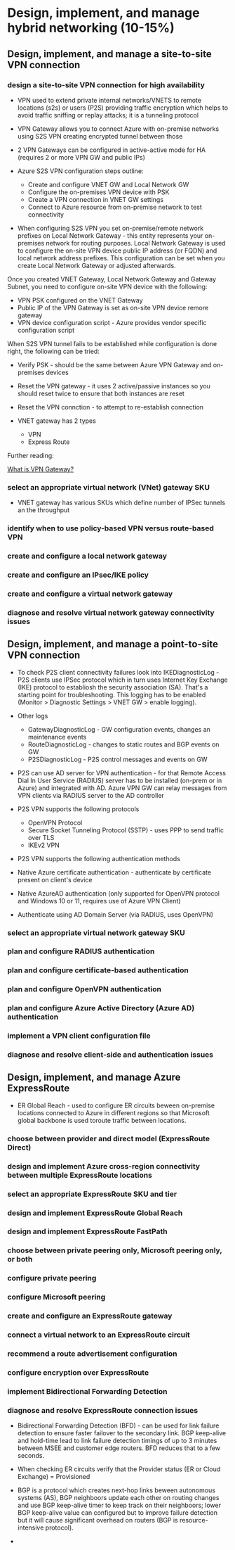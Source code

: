 # Design, implement, and manage hybrid networking (10-15%)

## Design, implement, and manage a site-to-site VPN connection

### design a site-to-site VPN connection for high availability

- VPN used to extend private internal networks/VNETS to remote locations (s2s) or users (P2S) providing traffic encryption which helps to avoid traffic sniffing or replay attacks; it is a tunneling protocol

- VPN Gateway allows you to connect Azure with on-premise networks using S2S VPN creating encrypted tunnel between those
- 2 VPN Gateways can be configured in active-active mode for HA (requires 2 or more VPN GW and public IPs)

- Azure S2S VPN configuration steps outline:
  - Create and configure VNET GW and Local Network GW
  - Configure the on-premises VPN device with PSK
  - Create a VPN connection in VNET GW settings
  - Connect to Azure resource from on-premise network to test connectivity

- When configuring S2S VPN you set on-premise/remote network prefixes on Local Network Gateway - this entity represents your on-premises network for routing purposes. Local Network Gateway is used to configure the on-site VPN device public IP address (or FQDN) and local network address prefixes. This configuration can be set when you create Local Network Gateway or adjusted afterwards.

Once you created VNET Gateway, Local Network Gateway and Gateway Subnet, you need to configure on-site VPN device with the following:
  - VPN PSK configured on the VNET Gateway
  - Public IP of the VPN Gateway is set as on-site VPN device remore gateway
  - VPN device configuration script - Azure provides vendor specific configuration script

When S2S VPN tunnel fails to be established while configuration is done right, the following can be tried:
  - Verify PSK - should be the same between Azure VPN Gateway and on-premises devices
  - Reset the VPN gateway - it uses 2 active/passive instances so you should reset twice to ensure that both instances are reset
  - Reset the VPN connction - to attempt to re-establish connection

- VNET gateway has 2 types
  - VPN
  - Express Route

Further reading:

[What is VPN Gateway?](https://docs.microsoft.com/en-us/azure/vpn-gateway/vpn-gateway-about-vpngateways)

### select an appropriate virtual network (VNet) gateway SKU

- VNET gateway has various SKUs which define number of IPSec tunnels an the throughput

### identify when to use policy-based VPN versus route-based VPN
### create and configure a local network gateway
### create and configure an IPsec/IKE policy
### create and configure a virtual network gateway
### diagnose and resolve virtual network gateway connectivity issues

## Design, implement, and manage a point-to-site VPN connection

- To check P2S client connectivity failures look into IKEDiagnosticLog - P2S clients use IPSec protocol which in turn uses Internet Key Exchange (IKE) protocol to establiosh the security association (SA). That's a starting point for troubleshooting. This logging has to be enabled (Monitor > Diagnostic Settings > VNET GW > enable logging).
- Other logs
  - GatewayDiagnosticLog - GW configuration events, changes an maintenance events
  - RouteDiagnosticLog - changes to static routes and BGP events on GW
  - P2SDiagnosticLog - P2S control messages and events on GW

- P2S can use AD server for VPN authentication - for that Remote Access Dial In User Service (RADIUS) server has to be installed (on-prem or in Azure) and integrated with AD. Azure VPN GW can relay messages from VPN clients via RADIUS server to the AD controller
- P2S VPN supports the following protocols
  - OpenVPN Protocol
  - Secure Socket Tunneling Protocol (SSTP) - uses PPP to send traffic over TLS
  - IKEv2 VPN
 - P2S VPN supports the following authentication methods
  - Native Azure certificate authentication - authenticate by certificate present on client's device
  - Native AzureAD authentication (only supported for OpenVPN protocol and Windows 10 or 11, requires use of Azure VPN Client)
  - Authenticate using AD Domain Server (via RADIUS, uses OpenVPN)

### select an appropriate virtual network gateway SKU
### plan and configure RADIUS authentication
### plan and configure certificate-based authentication
### plan and configure OpenVPN authentication
### plan and configure Azure Active Directory (Azure AD) authentication
### implement a VPN client configuration file
### diagnose and resolve client-side and authentication issues
## Design, implement, and manage Azure ExpressRoute

- ER Global Reach - used to configure ER circuits beween on-premise locations connected to Azure in different regions so that Microsoft global backbone is used toroute traffic between locations.

### choose between provider and direct model (ExpressRoute Direct)
### design and implement Azure cross-region connectivity between multiple ExpressRoute locations
### select an appropriate ExpressRoute SKU and tier
### design and implement ExpressRoute Global Reach
### design and implement ExpressRoute FastPath
### choose between private peering only, Microsoft peering only, or both
### configure private peering
### configure Microsoft peering
### create and configure an ExpressRoute gateway
### connect a virtual network to an ExpressRoute circuit
### recommend a route advertisement configuration
### configure encryption over ExpressRoute
### implement Bidirectional Forwarding Detection
### diagnose and resolve ExpressRoute connection issues

- Bidirectional Forwarding Detection (BFD) - can be used for link failure detection to ensure faster failover to the secondary link. BGP keep-alive and hold-time lead to link failure detection timings of up to 3 minutes between MSEE and customer edge routers. BFD reduces that to a few seconds.

- When checking ER circuits verify that the Provider status (ER or Cloud Exchange) = Provisioned

- BGP is a protocol which creates next-hop links beween autonomous systems (AS), BGP neighboors update each other on routing changes and use BGP keep-alive timer to keep track on their neighboors; lower BGP keep-alive value can configured but to improve failure detection but it will cause significant overhead on routers (BGP is resource-intensive protocol).
- 

